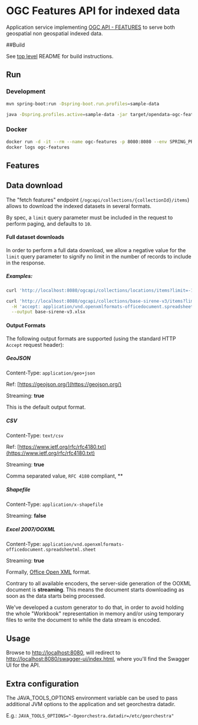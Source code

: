 # OGC Features API for indexed data

Application service implementing [OGC API - FEATURES](https://ogcapi.ogc.org/features/) to serve both geospatial non geospatial indexed data.

##Build

See [top level](../../../README.md) README for build instructions.

## Run

### Development

```bash
mvn spring-boot:run -Dspring-boot.run.profiles=sample-data
```

```bash
java -Dspring.profiles.active=sample-data -jar target/opendata-ogc-features-1.0-SNAPSHOT-bin.jar
```

### Docker

```bash
docker run -d -it --rm --name ogc-features -p 8080:8080 --env SPRING_PROFILES_ACTIVE=sample-data camptocamp/opendata-ogc-features:latest
docker logs ogc-features
```

## Features

## Data download

The "fetch features" endpoint (`/ogcapi/collections/{collectionId}/items`) allows to download the indexed datasets in several formats.

By spec, a `limit` query parameter must be included in the request to perform paging, and defaults to `10`.

#### Full dataset downloads

In order to perform a full data download, we allow a negative value for the `limit` query parameter to signify no limit in the number of records to include in the response.

##### Examples:

```bash
curl 'http://localhost:8080/ogcapi/collections/locations/items?limit=-1' -H 'accept: application/geo+json'

curl 'http://localhost:8080/ogcapi/collections/base-sirene-v3/items?limit=-1' \
  -H 'accept: application/vnd.openxmlformats-officedocument.spreadsheetml.sheet' \
  --output base-sirene-v3.xlsx
```


#### Output Formats

The following output formats are supported (using the standard HTTP `Accept` request header):

##### GeoJSON
Content-Type: `application/geo+json`

Ref: [https://geojson.org/](https://geojson.org/)

Streaming: **true**

This is the default output format.

##### CSV
Content-Type: `text/csv`

Ref: [https://www.ietf.org/rfc/rfc4180.txt](https://www.ietf.org/rfc/rfc4180.txt)

Streaming: **true**

Comma separated value, `RFC 4180` compliant, **

##### Shapefile
Content-Type: `application/x-shapefile`

Streaming: **false**

##### Excel 2007/OOXML
Content-Type: `application/vnd.openxmlformats-officedocument.spreadsheetml.sheet`

Streaming: **true**

Formally, [Office Open XML](https://es.wikipedia.org/wiki/Office_Open_XML) format.

Contrary to all available encoders, the server-side generation of the OOXML document is **streaming**. This means the document starts downloading as soon as the data starts being processed.

We've developed a custom generator to do that, in order to avoid holding the whole "Workbook" representation in memory and/or using temporary files to write the document to while the data stream is encoded.

## Usage

Browse to [http://localhost:8080](http://localhost:8080), will redirect to [http://localhost:8080/swagger-ui/index.html](http://localhost:8080/swagger-ui/index.html), where you'll find the Swagger UI for the API.

## Extra configuration

The JAVA_TOOLS_OPTIONS environment variable can be used to pass additional JVM options to the application and set georchestra datadir.

E.g.: `JAVA_TOOLS_OPTIONS="-Dgeorchestra.datadir=/etc/georchestra"`




